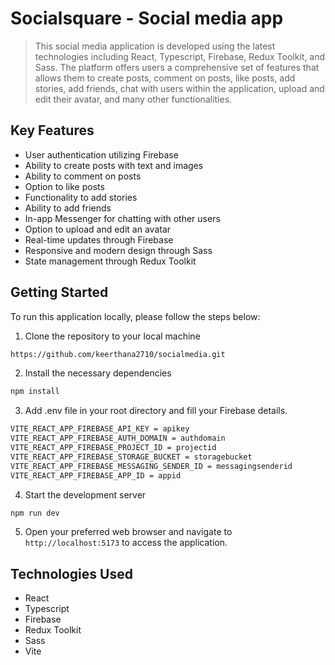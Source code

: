 # Socialsquare - Social media app

> This social media application is developed using the latest technologies including React, Typescript, Firebase, Redux Toolkit, and Sass.
> The platform offers users a comprehensive set of features that allows them to create posts, comment on posts, like posts, add stories, add friends, chat with users within the application, upload and edit their avatar, and many other functionalities.

## Key Features
- User authentication utilizing Firebase
- Ability to create posts with text and images
- Ability to comment on posts
- Option to like posts
- Functionality to add stories
- Ability to add friends
- In-app Messenger for chatting with other users
- Option to upload and edit an avatar
- Real-time updates through Firebase
- Responsive and modern design through Sass
- State management through Redux Toolkit
 
## Getting Started
To run this application locally, please follow the steps below:

1. Clone the repository to your local machine

```sh
https://github.com/keerthana2710/socialmedia.git
```
2. Install the necessary dependencies
```sh
npm install
```
3. Add .env file in your root directory and fill your Firebase details.
```sh
VITE_REACT_APP_FIREBASE_API_KEY = apikey
VITE_REACT_APP_FIREBASE_AUTH_DOMAIN = authdomain
VITE_REACT_APP_FIREBASE_PROJECT_ID = projectid
VITE_REACT_APP_FIREBASE_STORAGE_BUCKET = storagebucket
VITE_REACT_APP_FIREBASE_MESSAGING_SENDER_ID = messagingsenderid
VITE_REACT_APP_FIREBASE_APP_ID = appid
```
4. Start the development server
```sh
npm run dev
```
5. Open your preferred web browser and navigate to `http://localhost:5173` to access the application.

## Technologies Used
- React
- Typescript
- Firebase
- Redux Toolkit
- Sass
- Vite

